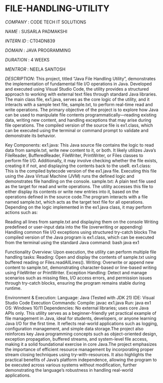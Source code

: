 # FILE-HANDLING-UTILITY

*COMPANY* : CODE TECH IT SOLUTIONS

*NAME* : SUSARLA PADMAKSHI

*INTERN ID* : CT04DN839

*DOMAIN* : JAVA PROGRAMMING

*DURATION* : 4 WEEKS

*MENTROR* : NEELA SANTOSH

*DESCRIPTION*:
This project, titled “Java File Handling Utility”, demonstrates the implementation of fundamental file I/O operations in Java. Developed and executed using Visual Studio Code, the utility provides a structured approach to working with external text files through standard Java libraries. The main class file, ex1.java, serves as the core logic of the utility, and it interacts with a sample text file, sample.txt, to perform real-time read and write operations.
The primary objective of the project is to explore how Java can be used to manipulate file contents programmatically—reading existing data, writing new content, and handling exceptions that may arise during file operations. The compiled version of the source file is ex1.class, which can be executed using the terminal or command prompt to validate and demonstrate its behavior.

Key Components:
ex1.java: This Java source file contains the logic to read data from sample.txt, write new content to it, or both. It likely utilizes Java’s FileReader, BufferedReader, FileWriter, PrintWriter, or Files classes to perform file I/O. Additionally, it may involve checking whether the file exists, creating it if not, and displaying the contents back to the useR.
ex1.class: This is the compiled bytecode version of the ex1.java file. Executing this file using the Java Virtual Machine (JVM) runs the defined logic and demonstrates file handling on the console.
sample.txt: A plain text file used as the target for read and write operations. The utility accesses this file to either display its contents or write new entries into it, based on the operations defined in the source code.The program interacts with a file named sample.txt, which acts as the target text file for all operations. Depending on the logic implemented in the ex1.java class, it may perform actions such as:

Reading all lines from sample.txt and displaying them on the console
Writing predefined or user-input data into the file (overwriting or appending)
Handling common file I/O exceptions using structured try-catch blocks
The compiled version of the Java program is ex1.class, which can be executed from the terminal using the standard Java command:
bash
java ex1

Functionality Overview:
Upon execution, the utility can perform multiple file handling tasks:
Reading: Open and display the contents of sample.txt using buffered reading or Files.readAllLines().
Writing: Overwrite or append new content to sample.txt, demonstrating character-based or line-based writing using FileWriter or PrintWriter.
Exception Handling: Detect and manage scenarios such as missing files, I/O access errors, and permission issues through try-catch blocks, ensuring the program remains stable during runtime.

Environment & Execution:
Language: Java (Tested with JDK 21)
IDE: Visual Studio Code
Execution Commands:
Compile: javac ex1.java
Run: java ex1
OS: Windows 10/11
Dependencies: No external libraries; uses core Java APIs only.
This utility serves as a beginner-friendly yet practical example of file management in Java, ideal for students, developers, or anyone learning Java I/O for the first time. It reflects real-world applications such as logging, configuration management, and simple data storage.The project also reinforces key Java programming concepts such as object-oriented design, exception propagation, buffered streams, and system-level file access, making it a solid foundational exercise in core Java.The project emphasizes the importance of efficient resource management by incorporating proper stream closing techniques using try-with-resources. It also highlights the practical benefits of Java’s platform independence, allowing the program to be executed across various systems without modification, further demonstrating the language’s robustness in handling real-world applications.









